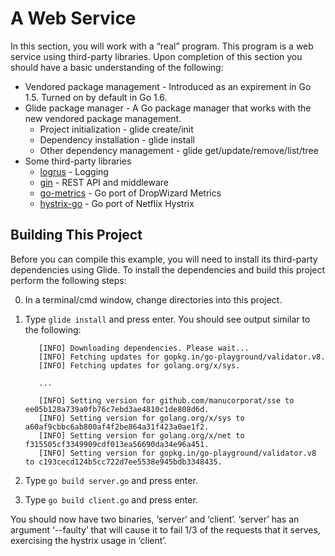 # A Web Service
In this section, you will work with a “real” program. This program is a web service using third-party libraries. Upon completion of this section you should have a basic understanding of the following:

* Vendored package management - Introduced as an expirement in Go 1.5. Turned on by default in Go 1.6.
* Glide package manager - A Go package manager that works with the new vendored package management.
  * Project initialization - glide create/init
  * Dependency installation - glide install
  * Other dependency management - glide get/update/remove/list/tree
* Some third-party libraries
  * [logrus](https://github.com/Sirupsen/logrus) - Logging
  * [gin](https://github.com/gin-gonic/gin) - REST API and middleware
  * [go-metrics](https://github.com/rcrowley/go-metrics) - Go port of DropWizard Metrics
  * [hystrix-go](https://github.com/afex/hystrix-go) - Go port of Netflix Hystrix

## Building This Project

Before you can compile this example, you will need to install its third-party dependencies using Glide. To install the dependencies and build this project perform the following steps:

0. In a terminal/cmd window, change directories into this project.
0. Type `glide install` and press enter. You should see output similar to the following:

   ```
      [INFO] Downloading dependencies. Please wait...
      [INFO] Fetching updates for gopkg.in/go-playground/validator.v8.
      [INFO] Fetching updates for golang.org/x/sys.

      ...

      [INFO] Setting version for github.com/manucorporat/sse to ee05b128a739a0fb76c7ebd3ae4810c1de808d6d.
      [INFO] Setting version for golang.org/x/sys to a60af9cbbc6ab800af4f2be864a31f423a0ae1f2.
      [INFO] Setting version for golang.org/x/net to f315505cf3349909cdf013ea56690da34e96a451.
      [INFO] Setting version for gopkg.in/go-playground/validator.v8 to c193cecd124b5cc722d7ee5538e945bdb3348435.
   ```

0. Type `go build server.go` and press enter.
0. Type `go build client.go` and press enter.

You should now have two binaries, ‘server’ and ‘client’. ‘server’ has an argument ‘--faulty’ that will cause it to fail 1/3 of the requests that it serves, exercising the hystrix usage in ‘client’.
